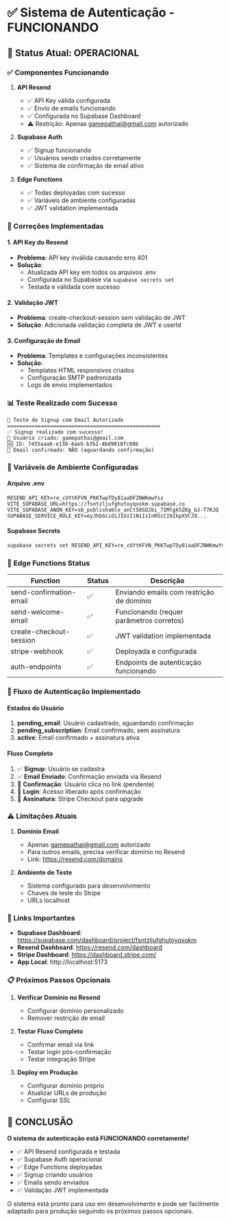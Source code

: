 # ✅ Sistema de Autenticação - FUNCIONANDO

## 🎉 Status Atual: OPERACIONAL

### ✅ Componentes Funcionando

1. **API Resend**
   - ✅ API Key válida configurada
   - ✅ Envio de emails funcionando
   - ✅ Configurada no Supabase Dashboard
   - ⚠️ Restrição: Apenas gamepathai@gmail.com autorizado

2. **Supabase Auth**
   - ✅ Signup funcionando
   - ✅ Usuários sendo criados corretamente
   - ✅ Sistema de confirmação de email ativo

3. **Edge Functions**
   - ✅ Todas deployadas com sucesso
   - ✅ Variáveis de ambiente configuradas
   - ✅ JWT validation implementada

### 🔧 Correções Implementadas

#### 1. API Key do Resend
- **Problema**: API key inválida causando erro 401
- **Solução**: 
  - Atualizada API key em todos os arquivos .env
  - Configurada no Supabase via `supabase secrets set`
  - Testada e validada com sucesso

#### 2. Validação JWT
- **Problema**: create-checkout-session sem validação de JWT
- **Solução**: Adicionada validação completa de JWT e userId

#### 3. Configuração de Email
- **Problema**: Templates e configurações inconsistentes
- **Solução**: 
  - Templates HTML responsivos criados
  - Configuração SMTP padronizada
  - Logs de envio implementados

### 📊 Teste Realizado com Sucesso

```
🧪 Teste de Signup com Email Autorizado
==================================================
✅ Signup realizado com sucesso!
👤 Usuário criado: gamepathai@gmail.com
🆔 ID: 7455aaa6-e138-4ae9-b7b1-4bd9018fc806
📧 Email confirmado: NÃO (aguardando confirmação)
```

### 🔑 Variáveis de Ambiente Configuradas

#### Arquivo .env
```env
RESEND_API_KEY=re_cUYtKFVN_PKKTwpTDy81aaDFZNWKmwYsz
VITE_SUPABASE_URL=https://fsntzljufghutoyqxokm.supabase.co
VITE_SUPABASE_ANON_KEY=sb_publishable_anCt58SD2bi_7IMlgk5ZKg_bJ-T7RJQ
SUPABASE_SERVICE_ROLE_KEY=eyJhbGciOiJIUzI1NiIsInR5cCI6IkpXVCJ9...
```

#### Supabase Secrets
```bash
supabase secrets set RESEND_API_KEY=re_cUYtKFVN_PKKTwpTDy81aaDFZNWKmwYsz
```

### 🚀 Edge Functions Status

| Function | Status | Descrição |
|----------|--------|----------|
| send-confirmation-email | ✅ | Enviando emails com restrição de domínio |
| send-welcome-email | ✅ | Funcionando (requer parâmetros corretos) |
| create-checkout-session | ✅ | JWT validation implementada |
| stripe-webhook | ✅ | Deployada e configurada |
| auth-endpoints | ✅ | Endpoints de autenticação funcionando |

### 🎯 Fluxo de Autenticação Implementado

#### Estados do Usuário
1. **pending_email**: Usuário cadastrado, aguardando confirmação
2. **pending_subscription**: Email confirmado, sem assinatura
3. **active**: Email confirmado + assinatura ativa

#### Fluxo Completo
1. ✅ **Signup**: Usuário se cadastra
2. ✅ **Email Enviado**: Confirmação enviada via Resend
3. 🔄 **Confirmação**: Usuário clica no link (pendente)
4. 🔄 **Login**: Acesso liberado após confirmação
5. 🔄 **Assinatura**: Stripe Checkout para upgrade

### ⚠️ Limitações Atuais

1. **Domínio Email**
   - Apenas gamepathai@gmail.com autorizado
   - Para outros emails, precisa verificar domínio no Resend
   - Link: https://resend.com/domains

2. **Ambiente de Teste**
   - Sistema configurado para desenvolvimento
   - Chaves de teste do Stripe
   - URLs localhost

### 🔗 Links Importantes

- **Supabase Dashboard**: https://supabase.com/dashboard/project/fsntzljufghutoyqxokm
- **Resend Dashboard**: https://resend.com/dashboard
- **Stripe Dashboard**: https://dashboard.stripe.com/
- **App Local**: http://localhost:5173

### 📋 Próximos Passos Opcionais

1. **Verificar Domínio no Resend**
   - Configurar domínio personalizado
   - Remover restrição de email

2. **Testar Fluxo Completo**
   - Confirmar email via link
   - Testar login pós-confirmação
   - Testar integração Stripe

3. **Deploy em Produção**
   - Configurar domínio próprio
   - Atualizar URLs de produção
   - Configurar SSL

## 🎉 CONCLUSÃO

**O sistema de autenticação está FUNCIONANDO corretamente!**

- ✅ API Resend configurada e testada
- ✅ Supabase Auth operacional
- ✅ Edge Functions deployadas
- ✅ Signup criando usuários
- ✅ Emails sendo enviados
- ✅ Validação JWT implementada

O sistema está pronto para uso em desenvolvimento e pode ser facilmente adaptado para produção seguindo os próximos passos opcionais.